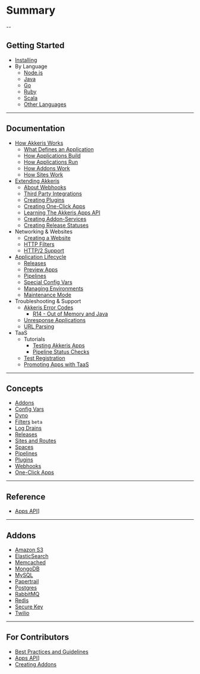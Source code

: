 # Summary

--
## Getting Started

  * [Installing](/getting-started/prerequisites-and-installing.md)
  * By Language
    * [Node.js](/getting-started/nodejs.md)
    * [Java](/getting-started/java.md)
    * [Go](/getting-started/go.md)
    * [Ruby](/getting-started/ruby.md)
    * [Scala](/getting-started/scala.md)
    * [Other Languages](/getting-started/other-languages.md)

----
## Documentation

* [How Akkeris Works](/how-akkeris-works.md)
  * [What Defines an Application](how-akkeris-works.md#introduction)
  * [How Applications Build](/how-akkeris-works.md#knowing-how-to-build-it)
  * [How Applications Run](/how-akkeris-works.md#running-applications)
  * [How Addons Work](/how-akkeris-works.md#managing-resources)
  * [How Sites Work](/how-akkeris-works.md#getting-users-to-apps)
* [Extending Akkeris](/how-to-extend-akkeris.md)
  * [About Webhooks](/architecture/webhooks.md)
  * [Third Party Integrations](/architecture/webhooks.md#integrations)
  * [Creating Plugins](/extending-akkeris/creating-plugins.md)
  * [Creating One-Click Apps](/one-click/creating.md)
  * [Learning The Akkeris Apps API](/extending-akkeris/akkeris-apps-api-tutorial.md)
  * [Creating Addon-Services](/extending-akkeris/building-addons.md)
  * [Creating Release Statuses](/architecture/apps-api.md#release-statuses)
* Networking &amp; Websites
  * [Creating a Website](/architecture/sites-and-routes.md)
  * [HTTP Filters](/architecture/filters.md)
  * [HTTP/2 Support](/networking-and-websites/http2.md)
* [Application Lifecycle](/lifecycle/application.md)
  * [Releases](/architecture/releases.md)
  * [Preview Apps](/architecture/preview-apps.md)
  * [Pipelines](/architecture/pipelines.md)
  * [Special Config Vars](/architecture/config-vars.md#injected-runtime-config-vars)
  * [Managing Environments](/lifecycle/managing-multiple-environments.md)
  * [Maintenance Mode](/lifecycle/maintenance-mode.md)
* Troubleshooting &amp; Support
  * [Akkeris Error Codes](/support/akkeris-error-codes.md)
    * [R14 - Out of Memory and Java](/support/r14-out-of-memory-and-java.md)
  * [Unresponse Applications](/support/offline-applications.md)
  * [URL Parsing](/support/url-parsing.md)
* TaaS
  * Tutorials
    * [Testing Akkeris Apps](taas/testing-akkeris-apps-with-taas.md)
    * [Pipeline Status Checks](/taas/pipeline-status-checks-with-taas.md)
  * [Test Registration](/taas/registering-tests.md)
  * [Promoting Apps with TaaS](/taas/promoting-apps-with-taas.md)

---
## Concepts

* [Addons](architecture/addons.md)
* [Config Vars](architecture/config-vars.md)
* [Dyno](/architecture/dyno.md)
* [Filters](/architecture/filters.md) `beta`
* [Log Drains](architecture/log-drains.md)
* [Releases](/architecture/releases.md)
* [Sites and Routes](/architecture/sites-and-routes.md)
* [Spaces](/architecture/spaces.md)
* [Pipelines](/architecture/pipelines.md)
* [Plugins](/architecture/plugins.md)
* [Webhooks](/architecture/webhooks.md)
* [One-Click Apps](/one-click/apps.md)

----
## Reference

* [Apps API](/architecture/apps-api.md)]

---
## Addons

* [Amazon S3](/addons/amazon-s3.md)
* [ElasticSearch](/addons/elastic-search.md)
* [Memcached](/addons/memcached.md)
* [MongoDB](/addons/mongodb.md)
* [MySQL](/addons/mysql.md)
* [Papertrail](/addons/papertrail.md)
* [Postgres](/addons/postgresql.md)
* [RabbitMQ](/addons/rabbitmq.md)
* [Redis](/addons/redis.md)
* [Secure Key](/addons/securekey.md)
* [Twilio](/addons/twilio.md)

---
## For Contributors

* [Best Practices and Guidelines](best-practices-and-guidelines.md)
* [Apps API](/architecture/apps-api.md)]
* [Creating Addons](/extending-akkeris/building-addons.md)
